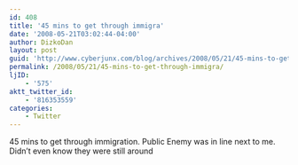 ```yaml
---
id: 408
title: '45 mins to get through immigra'
date: '2008-05-21T03:02:44-04:00'
author: DizkoDan
layout: post
guid: 'http://www.cyberjunx.com/blog/archives/2008/05/21/45-mins-to-get-through-immigra/'
permalink: /2008/05/21/45-mins-to-get-through-immigra/
ljID:
    - '575'
aktt_twitter_id:
    - '816353559'
categories:
    - Twitter
---
```


45 mins to get through immigration. Public Enemy was in line next to me. Didn’t even know they were still around